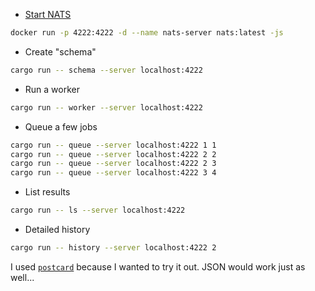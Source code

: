 - [Start NATS](https://docs.nats.io/running-a-nats-service/introduction/running)
```bash
docker run -p 4222:4222 -d --name nats-server nats:latest -js
```
- Create "schema"
```bash
cargo run -- schema --server localhost:4222
```
- Run a worker
```bash
cargo run -- worker --server localhost:4222
```
- Queue a few jobs
```bash
cargo run -- queue --server localhost:4222 1 1
cargo run -- queue --server localhost:4222 2 2
cargo run -- queue --server localhost:4222 2 3
cargo run -- queue --server localhost:4222 3 4
```
- List results
```bash
cargo run -- ls --server localhost:4222
```
- Detailed history
```bash
cargo run -- history --server localhost:4222 2
```

I used [`postcard`](https://www.youtube.com/watch?v=HtBFvTH5ZKE) because I
wanted to try it out. JSON would work just as well...
